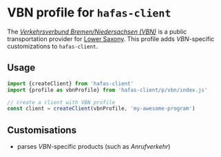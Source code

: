 # VBN profile for `hafas-client`

The [*Verkehrsverbund Bremen/Niedersachsen (VBN)*](https://de.wikipedia.org/wiki/Verkehrsverbund_Bremen/Niedersachsen) is a public transportation provider for [Lower Saxony](https://en.wikipedia.org/wiki/Lower_Saxony). This profile adds *VBN*-specific customizations to `hafas-client`.

## Usage

```js
import {createClient} from 'hafas-client'
import {profile as vbnProfile} from 'hafas-client/p/vbn/index.js'

// create a client with VBN profile
const client = createClient(vbnProfile, 'my-awesome-program')
```


## Customisations

- parses *VBN*-specific products (such as *Anrufverkehr*)
